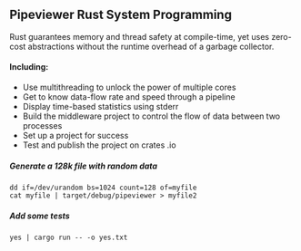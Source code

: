 ## Pipeviewer Rust System Programming

Rust guarantees memory and thread safety at compile-time, 
yet uses zero-cost abstractions without the runtime overhead of a garbage collector.

#### Including:
- Use multithreading to unlock the power of multiple cores
- Get to know data-flow rate and speed through a pipeline
- Display time-based statistics using stderr
- Build the middleware project to control the flow of data between two processes
- Set up a project for success
- Test and publish the project on crates .io

##### Generate a 128k file with random data
```
dd if=/dev/urandom bs=1024 count=128 of=myfile
cat myfile | target/debug/pipeviewer > myfile2
```
##### Add some tests
```
yes | cargo run -- -o yes.txt
```
